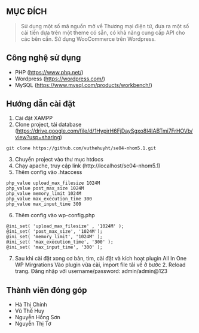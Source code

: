 ## MỤC ĐÍCH
> Sử dụng một số mã nguồn mở về Thương mại điện tử, đưa ra một số cải tiến dựa trên
 một theme có sẵn, có khả năng cung cấp API cho các bên cần. Sử dụng WooCommerce trên Wordpress.
## Công nghệ sử dụng
* PHP (https://www.php.net/)
* Wordpress (https://wordpress.com/)
* MySQL (https://www.mysql.com/products/workbench/)

## Hướng dẫn cài đặt
1. Cài đặt XAMPP
2. Clone project, tải database (https://drive.google.com/file/d/1HypirH6FjDaySgxo8I4IABTmi7FrHOVb/view?usp=sharing)
```$xslt
git clone https://github.com/vuthehuyht/se04-nhom5.1.git
```
3. Chuyển project vào thư mục htdocs
4. Chạy apache, truy cập link (http://localhost/se04-nhom5.1)
5. Thêm config vào .htaccess
```$xslt
php_value upload_max_filesize 1024M
php_value post_max_size 1024M
php_value memory_limit 1024M
php_value max_execution_time 300
php_value max_input_time 300
```
6. Thêm config vào wp-config.php
```$xslt
@ini_set( 'upload_max_filesize' , '1024M' );
@ini_set( 'post_max_size', '1024M');
@ini_set( 'memory_limit', '1024M' );
@ini_set( 'max_execution_time', '300' );
@ini_set( 'max_input_time', '300' );
```
7. Sau khi cài đặt xong cơ bản, tìm, cài đặt và kích hoạt plugin All In One WP Mirgrations
Vào plugin vừa cài, import file tải về ở bước 2. Reload trang. Đăng nhập với
username/password: admin/admin@123


## Thành viên đóng góp
* Hà Thị Chính
* Vũ Thế Huy
* Nguyễn Hồng Sơn
* Nguyễn Thị Tơ
